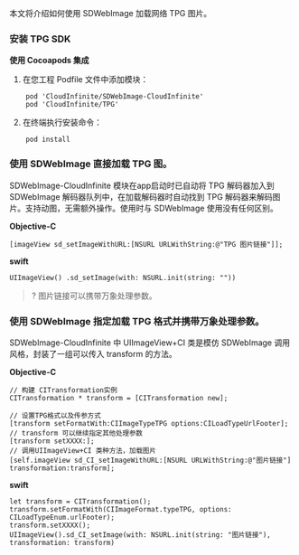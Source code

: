 
本文将介绍如何使用 SDWebImage 加载网络 TPG 图片。

### 安装 TPG SDK

**使用 Cocoapods 集成**

1. 在您工程 Podfile 文件中添加模块：
```
    pod 'CloudInfinite/SDWebImage-CloudInfinite'
    pod 'CloudInfinite/TPG'
```
2. 在终端执行安装命令：
```
    pod install
```
### 使用 SDWebImage 直接加载 TPG 图。
SDWebImage-CloudInfinite 模块在app启动时已自动将 TPG 解码器加入到 SDWebImage 解码器队列中，在加载解码器时自动找到 TPG 解码器来解码图片。支持动图，无需额外操作。使用时与 SDWebImage 使用没有任何区别。

**Objective-C**
```
[imageView sd_setImageWithURL:[NSURL URLWithString:@"TPG 图片链接"]];
```

**swift**
```
UIImageView() .sd_setImage(with: NSURL.init(string: ""))
```
>? 图片链接可以携带万象处理参数。

### 使用 SDWebImage 指定加载 TPG 格式并携带万象处理参数。
SDWebImage-CloudInfinite 中 UIImageView+CI 类是模仿 SDWebImage 调用风格，封装了一组可以传入 transform 的方法。

**Objective-C**
```
// 构建 CITransformation实例
CITransformation * transform = [CITransformation new];

// 设置TPG格式以及传参方式
[transform setFormatWith:CIImageTypeTPG options:CILoadTypeUrlFooter];
// transform 可以继续指定其他处理参数
[transform setXXXX:];
// 调用UIImageView+CI 类种方法，加载图片
[self.imageView sd_CI_setImageWithURL:[NSURL URLWithString:@"图片链接"] transformation:transform];
```

**swift**
```
let transform = CITransformation();
transform.setFormatWith(CIImageFormat.typeTPG, options: CILoadTypeEnum.urlFooter);
transform.setXXXX();
UIImageView().sd_CI_setImage(with: NSURL.init(string: "图片链接"), transformation: transform)
```


